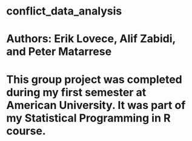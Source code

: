 # conflict_data_analysis

# Authors: Erik Lovece, Alif Zabidi, and Peter Matarrese

# This group project was completed during my first semester at American University.  It was part of my Statistical Programming in R course.  
